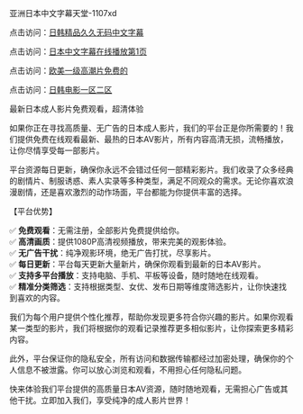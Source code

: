 亚洲日本中文字幕天堂-1107xd

点击访问：<a href="https://heiliao2dmwwy.pages.dev/">日韩精品久久无码中文字幕</a>

点击访问：<a href="https://heiliaoxwd5i8.pages.dev/">日本中文字幕在线播放第1页</a>

点击访问：<a href="https://heiliaoxqkkct.pages.dev/">欧美一级高潮片免费的</a>

点击访问：<a href="https://heiliaowzu4ur.pages.dev/">日韩电影一区二区</a>

最新日本成人影片免费观看，超清体验

如果你正在寻找高质量、无广告的日本成人影片，我们的平台正是你所需要的！我们提供免费在线观看最新、最热的日本AV影片，所有内容高清无损，流畅播放，让你尽情享受每一部影片。

平台资源每日更新，确保你永远不会错过任何一部精彩影片。我们收录了众多经典的剧情片、制服诱惑、素人实录等多种类型，满足不同观众的需求。无论你喜欢浪漫剧情，还是喜欢激烈的动作场面，平台都能为你提供丰富的选择。

【平台优势】

✅ **免费观看**：无需注册，全部影片免费提供给你。  
✅ **高清画质**：提供1080P高清视频播放，带来完美的观影体验。  
✅ **无广告干扰**：纯净观影环境，绝无广告打扰，尽享影片。  
✅ **每日更新**：平台每天更新大量新片，确保你观看到最新的日本AV影片。  
✅ **支持多平台播放**：支持电脑、手机、平板等设备，随时随地在线观看。  
✅ **精准分类筛选**：支持根据类型、女优、发布日期等维度筛选影片，让你快速找到喜欢的内容。

我们为每个用户提供个性化推荐，帮助你发现更多符合你兴趣的影片。如果你观看某一类型的影片，我们将根据你的观看记录推荐更多相似影片，让你探索更多精彩内容。

此外，平台保证你的隐私安全，所有访问和数据传输都经过加密处理，确保你的个人信息不被泄露。你可以放心浏览和观看，不用担心任何隐私问题。

快来体验我们平台提供的高质量日本AV资源，随时随地观看，无需担心广告或其他干扰。立即加入我们，享受纯净的成人影片世界！

<span style="display:none;">[Canonical link](https://github.com/riben166/riben166 )</span>
